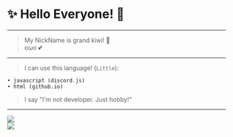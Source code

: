 # ✨ Hello Everyone! 👋

- - -

> My NickName is grand kiwi! 🥝   
> oωo 💕

- - -

> I can use this language! (`Little`):

    • javascript (discord.js)
    • html (github.io)

> I say "I'm not developer. Just hobby!"

- - -

<a href="https://github.com/grandkiwi219">
    <img align="center" src="https://github-readme-stats.vercel.app/api?username=grandkiwi219&count_private=true&show_icons=true&theme=vue"/>
</a>

<br/>

<a href="https://github.com/grandkiwi219">
    <img align="center" src="https://github-readme-stats.vercel.app/api/top-langs/?username=grandkiwi219&layout=compact"/>
</a>

